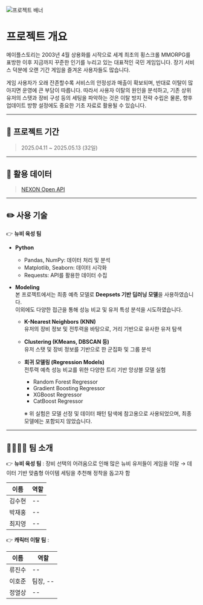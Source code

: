 ![프로젝트 배너](https://file.nexon.com/NxFile/download/FileDownloader.aspx?oidFile=5485424096059594172)

# 프로젝트 개요
메이플스토리는 2003년 4월 상용화를 시작으로 세계 최초의 횡스크롤 MMORPG를 표방한 이후 지금까지 꾸준한 인기를 누리고 있는 대표적인 국민 게임입니다. 장기 서비스 덕분에 오랜 기간 게임을 즐겨온 사용자들도 많습니다. 

게임 사용자가 오래 잔존할수록 서비스의 안정성과 매출이 확보되며, 반대로 이탈이 많아지면 운영에 큰 부담이 따릅니다. 따라서 사용자 이탈의 원인을 분석하고, 기존 상위 유저의 스탯과 장비 구성 등의 세팅을 파악하는 것은 이탈 방지 전략 수립은 물론, 향후 업데이트 방향 설정에도 중요한 기초 자료로 활용될 수 있습니다. 

<hr/>

## 📅 프로젝트 기간
> 2025.04.11 ~ 2025.05.13 (32일)

<hr/>

## 🧾 활용 데이터
> [NEXON Open API](https://openapi.nexon.com/ko/game/maplestory/?id=14)

<hr/>

## ✏️ 사용 기술
👉 **뉴비 육성 팀** 
- **Python**
  - Pandas, NumPy: 데이터 처리 및 분석
  - Matplotlib, Seaborn: 데이터 시각화
  - Requests: API를 활용한 데이터 수집

- **Modeling** <br>
본 프로젝트에서는 최종 예측 모델로 **Deepsets 기반 딥러닝 모델**을 사용하였습니다.  
이외에도 다양한 접근을 통해 성능 비교 및 유저 특성 분석을 시도하였습니다.

  - **K-Nearest Neighbors (KNN)**  
  유저의 장비 정보 및 전투력을 바탕으로, 거리 기반으로 유사한 유저 탐색

  - **Clustering (KMeans, DBSCAN 등)**  
  유저 스탯 및 장비 정보를 기반으로 한 군집화 및 그룹 분석

  - **회귀 모델링 (Regression Models)**  
  전투력 예측 성능 비교를 위한 다양한 트리 기반 앙상블 모델 실험
    - Random Forest Regressor  
    - Gradient Boosting Regressor  
    - XGBoost Regressor  
    - CatBoost Regressor

    ※ 위 실험은 모델 선정 및 데이터 패턴 탐색에 참고용으로 사용되었으며, 최종 모델에는 포함되지 않았습니다.

<hr/>
  
## 👨‍👩‍👧‍👦 팀 소개
👉 **뉴비 육성 팀** : 장비 선택의 어려움으로 인해 많은 뉴비 유저들이 게임을 이탈 → 데이터 기반 맞춤형 아이템 세팅을 추천해 정착을 돕고자 함
  
| 이름  | 역할           |
|-----|--------------|
| 김수현 | -- |
| 박재홍 | --  |
| 최지영 | --  |

👉 **캐릭터 이탈 팀** : 

| 이름  | 역할           |
|-----|--------------|
| 류진수 | --           |
| 이호준 | 팀장, --  |
| 정열상 | --  |

  
